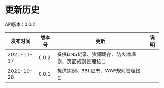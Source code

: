 # 更新历史 #
API版本：0.0.2

| 发布时间   | 版本号 | 更新          | 说明           |
| ---------- | ------ | ------------- | -------------- |
| 2021-11-17 | 0.0.2  | 提供DNS记录、资源缓存、防火墙规则、页面规则管理接口 ||
| 2021-10-28 | 0.0.1  | 提供实例、SSL证书、WAF规则管理接口 ||
